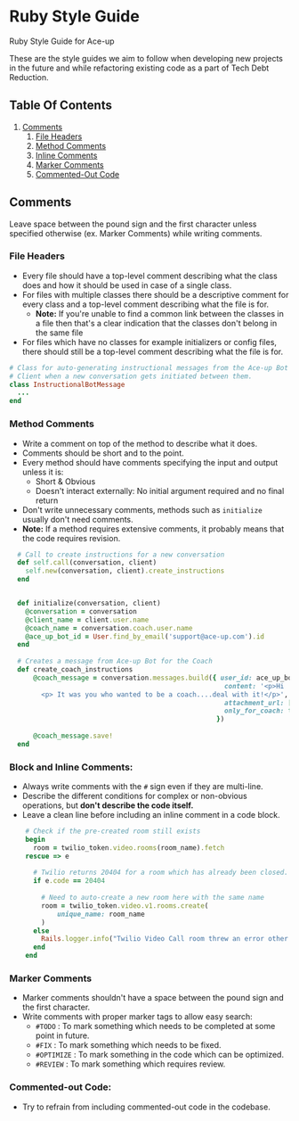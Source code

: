 # Ruby Style Guide
Ruby Style Guide for Ace-up

These are the style guides we aim to follow when developing new projects in the future and while refactoring existing
code as a part of Tech Debt Reduction.

## Table Of Contents
1. [Comments](#comments)
    1. [File Headers](#file-headers)
    1. [Method Comments](#method-comments)
    1. [Inline Comments](#inline-comments)
    1. [Marker Comments](#marker-comments)
    1. [Commented-Out Code](#commented-out-code)

## Comments
Leave space between the pound sign and the first character unless specified otherwise (ex. Marker Comments)
while writing comments.

### File Headers
* Every file should have a top-level comment describing what the class does and how it should be used in case of a single
class. 
* For files with multiple classes there should be a descriptive comment for every class and a top-level comment
describing what the file is for. 
  * **Note:** If you're unable to find a common link between the classes in a file then that's a clear indication
  that the classes don't belong in the same file
* For files which have no classes for example initializers or config files, there should still be a top-level comment
describing what the file is for.

```ruby
# Class for auto-generating instructional messages from the Ace-up Bot for Coaches and 
# Client when a new conversation gets initiated between them.
class InstructionalBotMessage
  ...
end

```

### Method Comments
* Write a comment on top of the method to describe what it does.
* Comments should be short and to the point.
* Every method should have comments specifying the input and output unless it is:
    * Short & Obvious 
    * Doesn't interact externally: No initial argument required and no final return
* Don't write unnecessary comments, methods such as `initialize` usually don't need comments.
* **Note:** If a method requires extensive comments, it probably means that the code requires revision.

```ruby
  # Call to create instructions for a new conversation
  def self.call(conversation, client)
    self.new(conversation, client).create_instructions
  end


  def initialize(conversation, client)
    @conversation = conversation
    @client_name = client.user.name
    @coach_name = conversation.coach.user.name
    @ace_up_bot_id = User.find_by_email('support@ace-up.com').id
  end
  
  # Creates a message from Ace-up Bot for the Coach
  def create_coach_instructions
      @coach_message = conversation.messages.build({ user_id: ace_up_bot_id,
                                                      content: '<p>Hi ' + coach_name + '</p>
        <p> It was you who wanted to be a coach....deal with it!</p>',
                                                      attachment_url: [''],
                                                      only_for_coach: true
                                                    })
  
      @coach_message.save!
  end
```

### Block and Inline Comments:
* Always write comments with the `#` sign even if they are multi-line.
* Describe the different conditions for complex or non-obvious operations, but **don't describe the code itself.**
* Leave a clean line before including an inline comment in a code block.

```ruby
    # Check if the pre-created room still exists
    begin
      room = twilio_token.video.rooms(room_name).fetch
    rescue => e
    
      # Twilio returns 20404 for a room which has already been closed.
      if e.code == 20404
      
        # Need to auto-create a new room here with the same name
        room = twilio_token.video.v1.rooms.create(
            unique_name: room_name
        )
      else
        Rails.logger.info("Twilio Video Call room threw an error other than a 404. The error was "+e)
      end
    end
```

### Marker Comments
* Marker comments shouldn't have a space between the pound sign and the first character.
* Write comments with proper marker tags to allow easy search:
    * `#TODO` : To mark something which needs to be completed at some point in future.
    * `#FIX` : To mark something which needs to be fixed.
    * `#OPTIMIZE` : To mark something in the code which can be optimized.
    * `#REVIEW` : To mark something which requires review.
    
### Commented-out Code:
* Try to refrain from including commented-out code in the codebase.
    

